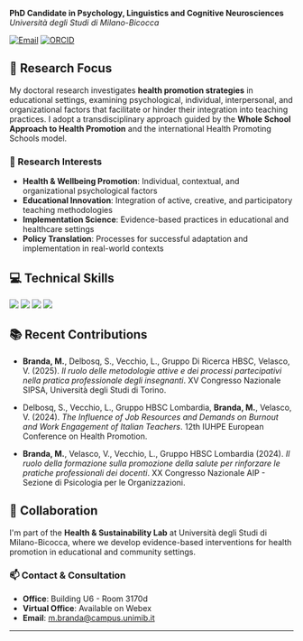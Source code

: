 **PhD Candidate in Psychology, Linguistics and Cognitive Neurosciences**  
*Università degli Studi di Milano-Bicocca*

[![Email](https://img.shields.io/badge/Email-m.branda%40campus.unimib.it-blue?style=flat-square&logo=gmail)](mailto:m.branda@campus.unimib.it)
[![ORCID](https://img.shields.io/badge/ORCID-0000--0000--0000--0000-green?style=flat-square&logo=orcid)](https://orcid.org/0009-0004-3055-7886)

## 🎯 Research Focus

My doctoral research investigates **health promotion strategies** in educational settings, examining psychological, individual, interpersonal, and organizational factors that facilitate or hinder their integration into teaching practices. I adopt a transdisciplinary approach guided by the **Whole School Approach to Health Promotion** and the international Health Promoting Schools model.

### 🔬 Research Interests

- **Health & Wellbeing Promotion**: Individual, contextual, and organizational psychological factors
- **Educational Innovation**: Integration of active, creative, and participatory teaching methodologies
- **Implementation Science**: Evidence-based practices in educational and healthcare settings
- **Policy Translation**: Processes for successful adaptation and implementation in real-world contexts

## 💻 Technical Skills

<p align="left">
<img src="https://img.shields.io/badge/R-276DC3?style=for-the-badge&logo=r&logoColor=white" />
<img src="https://img.shields.io/badge/RStudio-75AADB?style=for-the-badge&logo=RStudio&logoColor=white" />
<img src="https://img.shields.io/badge/SPSS-FF6C37?style=for-the-badge&logo=IBM&logoColor=white" />
<img src="https://img.shields.io/badge/LaTeX-008080?style=for-the-badge&logo=LaTeX&logoColor=white" />
</p>



## 📚 Recent Contributions

- **Branda, M.**, Delbosq, S., Vecchio, L., Gruppo Di Ricerca HBSC, Velasco, V. (2025). *Il ruolo delle metodologie attive e dei processi partecipativi nella pratica professionale degli insegnanti*. XV Congresso Nazionale SIPSA, Università degli Studi di Torino.

- Delbosq, S., Vecchio, L., Gruppo HBSC Lombardia, **Branda, M.**, Velasco, V. (2024). *The Influence of Job Resources and Demands on Burnout and Work Engagement of Italian Teachers*. 12th IUHPE European Conference on Health Promotion.

- **Branda, M.**, Velasco, V., Vecchio, L., Gruppo HBSC Lombardia (2024). *Il ruolo della formazione sulla promozione della salute per rinforzare le pratiche professionali dei docenti*. XX Congresso Nazionale AIP - Sezione di Psicologia per le Organizzazioni.

## 🤝 Collaboration

I'm part of the **Health & Sustainability Lab** at Università degli Studi di Milano-Bicocca, where we develop evidence-based interventions for health promotion in educational and community settings.

### 📫 Contact & Consultation

- **Office**: Building U6 - Room 3170d
- **Virtual Office**: Available on Webex
- **Email**: m.branda@campus.unimib.it

---


